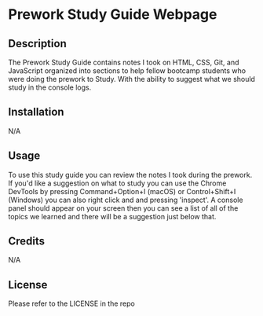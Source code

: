 # Prework Study Guide Webpage

## Description

The Prework Study Guide contains notes I took on HTML, CSS, Git, and JavaScript organized into sections to help fellow bootcamp students who were doing the prework to Study. With the ability to suggest what we should study in the console logs.


## Installation

N/A

## Usage

To use this study guide you can review the notes I took during the prework. If you'd like a suggestion on what to study you can use the Chrome DevTools by pressing Command+Option+I (macOS) or Control+Shift+I (Windows) you can also right click and and pressing 'inspect'. A console panel should appear on your screen then you can see a list of all of the topics we learned and there will be a suggestion just below that.

## Credits

N/A

## License

Please refer to the LICENSE in the repo
